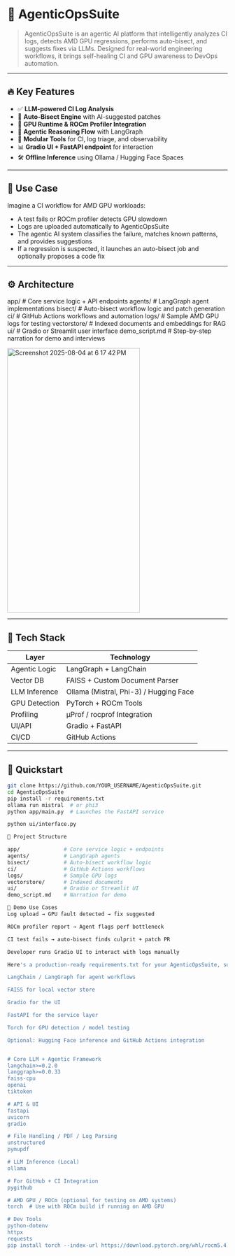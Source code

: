 # 🧠 AgenticOpsSuite

> AgenticOpsSuite is an agentic AI platform that intelligently analyzes CI logs, detects AMD GPU regressions, performs auto-bisect, and suggests fixes via LLMs. Designed for real-world engineering workflows, it brings self-healing CI and GPU awareness to DevOps automation.

---

## 🔥 Key Features

- ✅ **LLM-powered CI Log Analysis**
- 🚀 **Auto-Bisect Engine** with AI-suggested patches
- 🧪 **GPU Runtime & ROCm Profiler Integration**
- 🧠 **Agentic Reasoning Flow** with LangGraph
- 🧰 **Modular Tools** for CI, log triage, and observability
- 📊 **Gradio UI + FastAPI endpoint** for interaction
- 🛠️ **Offline Inference** using Ollama / Hugging Face Spaces

---

## 🎯 Use Case

Imagine a CI workflow for AMD GPU workloads:
- A test fails or ROCm profiler detects GPU slowdown
- Logs are uploaded automatically to AgenticOpsSuite
- The agentic AI system classifies the failure, matches known patterns, and provides suggestions
- If a regression is suspected, it launches an auto-bisect job and optionally proposes a code fix

---

## ⚙️ Architecture

app/ # Core service logic + API endpoints
agents/ # LangGraph agent implementations
bisect/ # Auto-bisect workflow logic and patch generation
ci/ # GitHub Actions workflows and automation
logs/ # Sample AMD GPU logs for testing
vectorstore/ # Indexed documents and embeddings for RAG
ui/ # Gradio or Streamlit user interface
demo_script.md # Step-by-step narration for demo and interviews


<img width="303" height="605" alt="Screenshot 2025-08-04 at 6 17 42 PM" src="https://github.com/user-attachments/assets/074263a2-7f33-4ca3-9cb8-9f33d2e170ef" />


---

## 🧱 Tech Stack

| Layer         | Technology                      |
|---------------|----------------------------------|
| Agentic Logic | LangGraph + LangChain           |
| Vector DB     | FAISS + Custom Document Parser  |
| LLM Inference | Ollama (Mistral, Phi-3) / Hugging Face |
| GPU Detection | PyTorch + ROCm Tools            |
| Profiling     | µProf / rocprof Integration     |
| UI/API        | Gradio + FastAPI                |
| CI/CD         | GitHub Actions                  |

---

## 🚀 Quickstart

```bash
git clone https://github.com/YOUR_USERNAME/AgenticOpsSuite.git
cd AgenticOpsSuite
pip install -r requirements.txt
ollama run mistral  # or phi3
python app/main.py  # Launches the FastAPI service

python ui/interface.py

📁 Project Structure

app/              # Core service logic + endpoints
agents/           # LangGraph agents
bisect/           # Auto-bisect workflow logic
ci/               # GitHub Actions workflows
logs/             # Sample GPU logs
vectorstore/      # Indexed documents
ui/               # Gradio or Streamlit UI
demo_script.md    # Narration for demo

🤖 Demo Use Cases
Log upload → GPU fault detected → fix suggested

ROCm profiler report → Agent flags perf bottleneck

CI test fails → auto-bisect finds culprit + patch PR

Developer runs Gradio UI to interact with logs manually

Here's a production-ready requirements.txt for your AgenticOpsSuite, supporting:

LangChain / LangGraph for agent workflows

FAISS for local vector store

Gradio for the UI

FastAPI for the service layer

Torch for GPU detection / model testing

Optional: Hugging Face inference and GitHub Actions integration


# Core LLM + Agentic Framework
langchain>=0.2.0
langgraph>=0.0.33
faiss-cpu
openai
tiktoken

# API & UI
fastapi
uvicorn
gradio

# File Handling / PDF / Log Parsing
unstructured
pymupdf

# LLM Inference (Local)
ollama

# For GitHub + CI Integration
pygithub

# AMD GPU / ROCm (optional for testing on AMD systems)
torch  # Use with ROCm build if running on AMD GPU

# Dev Tools
python-dotenv
httpx
requests
pip install torch --index-url https://download.pytorch.org/whl/rocm5.4.2
